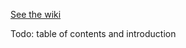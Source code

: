 [See the wiki](https://github.com/GoldenDragons772/Docs/wiki)

Todo: table of contents and introduction
